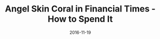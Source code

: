 ---
title: Angel Skin Coral in Financial Times - How to Spend It
date: 2016-11-19
summary: |
  Assael launches a new and exclusive collection for Neiman Marcus, The Assael Coral Collection. The Necklace featured is a double row Angel Skin Coral necklace, finished with a 18K Gold and Diamond clasp. This collection is extremely rare and features some of the most gorgeous vintage coral available on the market. ​​
featured_image: 2016-11-19.jpg
---